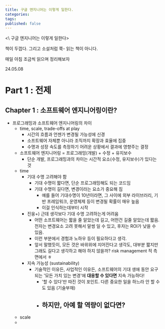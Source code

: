 ```yaml
---
title: 구글 엔지니어는 이렇게 일한다.
categories: 
tags: 
published: false
---
```

<\ 구글 엔지니어는 이렇게 일한다\>

책이 두껍다. 그리고 소설처럼 쭉- 읽는 책이 아니다.

매일 아침 조금씩 읽으며 정리해보자

24.05.08

# Part 1 : 전제
## Chapter 1 : 소프트웨어 엔지니어링이란?
- 프로그래밍과 소프트웨어 엔지니어링의 차이
	- time, scale, trade-offs at play
		- 시간의 흐름과 언젠가 변경될 가능성에 신경
		- 소프트웨어 자체뿐 아니라 조직까지 확장과 효율에 집중
		- 수명과 성장 속도를 측정하기 어려운 상황에서 결과에 영향주는 결정
	- 소프트웨어 엔지니어링 = 프로그래밍(개발) + 수정 + 유지보수
		- 단순 개발, 프로그래밍과의 차이는 시간적 요소(수정, 유지보수)가 있다는 것
	- time
		- 기대 수명 고려해야 함
			- 기대 수명이 짧다면, 단순 프로그래밍해도 되는 코드임
			- 기대 수명이 길다면, 변경이라는 요소가 중요해 짐
				- 예를 들어 기대수명이 10년이라면, 그 사이에 외부 라이브러리, 기반 프레임워크, 운영체제 등이 변경될 확률이 매우 높음
				- 이걸 인식하는데부터 시작
		- 진웅+) 근데 생각보다 기대 수명 고려하는게 어려움
			- 어떤 소프트웨어는 짧을 줄 알았는데 길고, 어떤건 길줄 알았는데 짧음. 전자는 변경요소 고려 못해서 말썽 일 수 있고, 후자는 ROI가 낮을 수 있음.
			- 이런 부분에서 경험과 노하우 등이 필요하다고 생각.
			- 앞서 말했듯이, 모든 것은 바위위에 지어진다고 생각도, 대부분 짧지만 그래도 길다고 생각하고 해야 하지 않을까? risk management 적 측면에서 ㅎ
		- 지속 가능성 (sustainability)
			- 기술적인 이유든, 사업적인 이유든, 소프트웨어의 기대 생애 동안 요구되는 '모든 가치 있는 변경'에 **대응할 수 있다면** 지속 가능하다!
				- '할 수 있다'만 따진 것이 포인트. 다른 중요한 일을 하느라 안 할 수도 있음 (기술부채)
				- 하지만, 아예 할 역량이 없다면?
					- 
	- scale
	- 